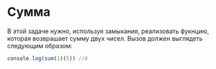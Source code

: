 # Сумма

В этой задаче нужно, используя замыкания, реализовать фукнцию, которая возврашает сумму двух чисел. Вызов должен выглядеть следующим образом:

```javascript
сonsole.log(sum(1)(5)) //6
```